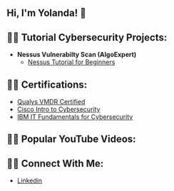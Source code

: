 ## Hi, I'm Yolanda! 👋

<h2>👨‍💻 Tutorial Cybersecurity Projects:</h2>

- <b>Nessus Vulnerabilty Scan (AlgoExpert)</b>
  - [Nessus Tutorial for Beginners](https://www.youtube.com/watch?v=lT6Px9zJM3s&t=359s)

<h2>👨‍💻 Certifications:</h2>

- [Qualys VMDR Certified](https://github.com/yvette4887/yvette4887/blob/main/QualysImage.png)
- [Cisco Intro to Cybersecurity](https://github.com/yvette4887/yvette4887/blob/main/Cisco%20Image.png)
- [IBM IT Fundamentals for Cybersecurity ](https://github.com/yvette4887/yvette4887/blob/main/IBMImage.png)

<h2>👨‍💻 Popular YouTube Videos:</h2>



<h2>👨‍💻 Connect With Me:</h2>

- [Linkedin](https://www.linkedin.com/in/yolandayjohnson/)

<!--
**yvette4887/yvette4887** is a ✨ _special_ ✨ repository because its `README.md` (this file) appears on your GitHub profile.

Here are some ideas to get you started:

- 🔭 I’m currently working on ...
- 🌱 I’m currently learning ...
- 👯 I’m looking to collaborate on ...
- 🤔 I’m looking for help with ...
- 💬 Ask me about ...
- 📫 How to reach me: ...
- 😄 Pronouns: ...
- ⚡ Fun fact: ...
-->
